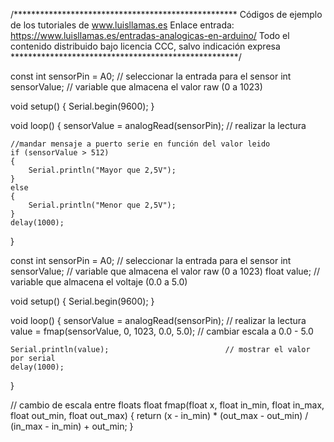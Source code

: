 /***************************************************
Códigos de ejemplo de los tutoriales de www.luisllamas.es
Enlace entrada: https://www.luisllamas.es/entradas-analogicas-en-arduino/
Todo el contenido distribuido bajo licencia CCC, salvo indicación expresa
****************************************************/

const int sensorPin = A0;    // seleccionar la entrada para el sensor
int sensorValue;		 // variable que almacena el valor raw (0 a 1023)

void setup()
{
	Serial.begin(9600);
}

void loop() 
{
	sensorValue = analogRead(sensorPin);   // realizar la lectura

	//mandar mensaje a puerto serie en función del valor leido
	if (sensorValue > 512) 
	{
		Serial.println("Mayor que 2,5V");
	}
	else 
	{
		Serial.println("Menor que 2,5V");
	}
	delay(1000);
}


const int sensorPin = A0;   // seleccionar la entrada para el sensor
int sensorValue;			// variable que almacena el valor raw (0 a 1023)
float value;				// variable que almacena el voltaje (0.0 a 5.0)

void setup() 
{
	Serial.begin(9600);
}

void loop() 
{
	sensorValue = analogRead(sensorPin);		    // realizar la lectura
	value = fmap(sensorValue, 0, 1023, 0.0, 5.0);   // cambiar escala a 0.0 - 5.0

	Serial.println(value);							// mostrar el valor por serial
	delay(1000);
}

// cambio de escala entre floats
float fmap(float x, float in_min, float in_max, float out_min, float out_max)
{
	return (x - in_min) * (out_max - out_min) / (in_max - in_min) + out_min;
}